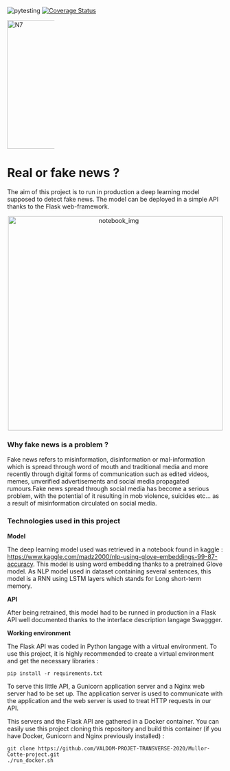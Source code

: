 ![pytesting](https://github.com/VALDOM-PROJET-TRANSVERSE-2020/Mullor-Cotte-project/Mullor-Cotte-project/workflows/pytesting/badge.svg)
[![Coverage Status](https://coveralls.io/repos/github/VALDOM-PROJET-TRANSVERSE-2020/Mullor-Cotte-project/Mullor-Cotte-project/workflows/pytesting/badge.svg?branch=master)](https://coveralls.io/github/VALDOM-PROJET-TRANSVERSE-2020/Mullor-Cotte-project/Mullor-Cotte-project?branch=master)

<img src="https://can7.fr/images/inp-enseeiht.jpg" width=300, style="max-width: 110px; display: inline" alt="N7"/>

# Real or fake news ?

The aim of this project is to run in production a deep learning model supposed to detect fake news. The model can be 
deployed in a simple API thanks to the Flask web-framework. 

<div align="center">
<img src="https://gosint.files.wordpress.com/2018/07/fake-news-vs-truth.jpg?w=768&h=445" width=500, style="display: block; margin-left: auto; margin-right: auto; text-align:center;" alt="notebook_img"/>
</div>

### Why fake news is a problem ?

Fake news refers to misinformation, disinformation or mal-information which is spread through word of mouth and traditional
media and more recently through digital forms of communication such as edited videos, memes, unverified advertisements and 
social media propagated rumours.Fake news spread through social media has become a serious problem, with the potential of 
it resulting in mob violence, suicides etc... as a result of misinformation circulated on social media.

### Technologies used in this project

**Model**

The deep learning model used was retrieved in a notebook found in kaggle : https://www.kaggle.com/madz2000/nlp-using-glove-embeddings-99-87-accuracy.
This model is using word embedding thanks to a pretrained Glove model. As NLP model used in dataset containing several 
sentences, this model is a RNN using LSTM layers which stands for Long short-term memory.

**API**

After being retrained, this model had to be runned in production in a Flask API well documented thanks to the interface 
description langage Swaggger. 

**Working environment**

The Flask API was coded in Python langage with a virtual environment. To use this project, it is highly recommended to 
create a virtual environment and get the necessary libraries :
```
pip install -r requirements.txt
```

To serve this little API, a Gunicorn application server and a Nginx web server had to be set up. The application server 
is used to communicate with the application and the web server is used to treat HTTP requests in our API.

This servers and the Flask API are gathered in a Docker container. You can easily use this project cloning this repository 
and build this container (if you have Docker, Gunicorn and Nginx previously installed) :
```
git clone https://github.com/VALDOM-PROJET-TRANSVERSE-2020/Mullor-Cotte-project.git
./run_docker.sh
```


